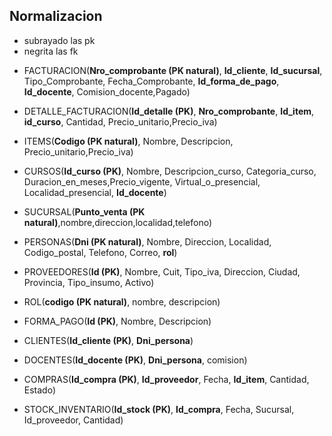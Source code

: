 ## Normalizacion
* subrayado las pk
* negrita las fk

- FACTURACION(__Nro_comprobante (PK natural)__, **Id_cliente**, **Id_sucursal**, Tipo_Comprobante, Fecha_Comprobante, **Id_forma_de_pago**, **Id_docente**, Comision_docente,Pagado)

- DETALLE_FACTURACION(__Id_detalle (PK)__, **Nro_comprobante**,  **Id_item**, **id_curso**, Cantidad, Precio_unitario,Precio_iva)

- ITEMS(__Codigo (PK natural)__, Nombre, Descripcion, Precio_unitario,Precio_iva)

- CURSOS(__Id_curso (PK)__, Nombre, Descripcion_curso, Categoria_curso, Duracion_en_meses,Precio_vigente, Virtual_o_presencial, Localidad_presencial, **Id_docente**)

- SUCURSAL(__Punto_venta (PK natural)__,nombre,direccion,localidad,telefono)

- PERSONAS(__Dni (PK natural)__, Nombre, Direccion, Localidad, Codigo_postal, Telefono, Correo, **rol**)

- PROVEEDORES(__Id (PK)__, Nombre, Cuit, Tipo_iva, Direccion, Ciudad, Provincia, Tipo_insumo, Activo)

- ROL(__codigo (PK natural)__, nombre, descripcion)

- FORMA_PAGO(__Id (PK)__, Nombre, Descripcion)

- CLIENTES(__Id_cliente (PK)__, **Dni_persona**)

- DOCENTES(__Id_docente (PK)__, **Dni_persona**, comision)

- COMPRAS(__Id_compra (PK)__, **Id_proveedor**, Fecha, **Id_item**, Cantidad, Estado)

- STOCK_INVENTARIO(__Id_stock (PK)__, **Id_compra**, Fecha, Sucursal, Id_proveedor, Cantidad)